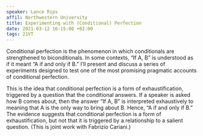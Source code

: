 ```yaml
---
speaker: Lance Rips
affil: Northwestern University
title: Experimenting with (Conditional) Perfection
date: 2021-03-12 16:15:00 +02:00
tags: 21VT
---
```

Conditional perfection is the phenomenon in which conditionals are strengthened to biconditionals.
In some contexts, “If A, B” is understood as if it meant “A if and only if B.” I’ll present and discuss a series of experiments designed to test one of the most promising pragmatic accounts of conditional perfection.
<!--more-->
This is the idea that conditional perfection is a form of exhaustification, triggered by a question that the conditional answers.
If a speaker is asked how B comes about, then the answer “If A, B” is interpreted exhaustively to meaning that A is the only way to bring about B.
Hence, “A if and only if B.” The evidence suggests that conditional perfection is a form of exhaustification, but not that it is triggered by a relationship to a salient question.
(This is joint work with Fabrizio Cariani.)
